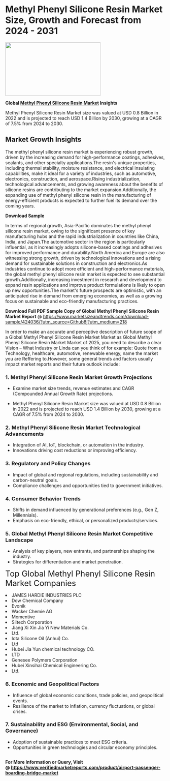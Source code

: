 <H1>Methyl Phenyl Silicone Resin Market Size, Growth and Forecast from 2024 - 2031</H1><img class="aligncenter size-medium wp-image-584254" src="https://thirdeyenews.in/wp-content/uploads/2024/09/Global-Market-Research-300x168.jpeg" alt="" width="300" height="168" /><p><strong>Global&nbsp;<a href="https://www.marketsizeandtrends.com/download-sample/424036/?utm_source=Github8j?utm_medium=218">Methyl Phenyl Silicone Resin Market</a> Insights</strong></p><p>Methyl Phenyl Silicone Resin Market size was valued at USD 0.8 Billion in 2022 and is projected to reach USD 1.4 Billion by 2030, growing at a CAGR of 7.5% from 2024 to 2030.</p><p><h2>Market Growth Insights</h2> <p>The methyl phenyl silicone resin market is experiencing robust growth, driven by the increasing demand for high-performance coatings, adhesives, sealants, and other specialty applications.The resin's unique properties, including thermal stability, moisture resistance, and electrical insulating capabilities, make it ideal for a variety of industries, such as automotive, electronics, construction, and aerospace.Rising industrialization, technological advancements, and growing awareness about the benefits of silicone resins are contributing to the market expansion.Additionally, the expanding use of methyl phenyl silicone resin in the manufacturing of energy-efficient products is expected to further fuel its demand over the coming years.</p> <p><strong>Download Sample</strong></p> <p>In terms of regional growth, Asia-Pacific dominates the methyl phenyl silicone resin market, owing to the significant presence of key manufacturing hubs and the rapid industrialization in countries like China, India, and Japan.The automotive sector in the region is particularly influential, as it increasingly adopts silicone-based coatings and adhesives for improved performance and durability.North America and Europe are also witnessing strong growth, driven by technological innovations and a rising demand for sustainable solutions in construction and electronics.As industries continue to adopt more efficient and high-performance materials, the global methyl phenyl silicone resin market is expected to see substantial growth.Additionally, increasing investment in research and development to expand resin applications and improve product formulations is likely to open up new opportunities.The market's future prospects are optimistic, with an anticipated rise in demand from emerging economies, as well as a growing focus on sustainable and eco-friendly manufacturing practices.<p><span class=""><strong>Download Full PDF Sample Copy of Global Methyl Phenyl Silicone Resin Market Report</strong> @ <a href="https://www.marketsizeandtrends.com/download-sample/424036/?utm_source=Github8j?utm_medium=218" target="_blank">https://www.marketsizeandtrends.com/download-sample/424036/?utm_source=Github8j?utm_medium=218</a></span></p><p>In order to make an accurate and perceptive description of future scope of a Global&nbsp;Methyl Phenyl Silicone Resin Market Market as Global&nbsp;Methyl Phenyl Silicone Resin Market Market of 2025, you need to describe a clear Vision &ndash; What Industry or Linda can you think of for example: Quote from a Technology, healthcare, automotive, renewable energy, name the market you are Reffering to.However, some general trends and factors usually impact market reports and their future outlook include:</p><h3>1.&nbsp;<strong>Methyl Phenyl Silicone Resin Market Growth Projections</strong></h3><ul><li>Examine market size trends, revenue estimates and CAGR (Compounded Annual Growth Rate) projections.</li><li><p>Methyl Phenyl Silicone Resin Market size was valued at USD 0.8 Billion in 2022 and is projected to reach USD 1.4 Billion by 2030, growing at a CAGR of 7.5% from 2024 to 2030.</p></li></ul><h3>2.&nbsp;<strong>Methyl Phenyl Silicone Resin Market Technological Advancements</strong></h3><ul><li>Integration of AI, IoT, blockchain, or automation in the industry.</li><li>Innovations driving cost reductions or improving efficiency.</li></ul><h3>3.&nbsp;<strong>Regulatory and Policy Changes</strong></h3><ul><li>Impact of global and regional regulations, including sustainability and carbon-neutral goals.</li><li>Compliance challenges and opportunities tied to government initiatives.</li></ul><h3>4.&nbsp;<strong>Consumer Behavior Trends</strong></h3><ul><li>Shifts in demand influenced by generational preferences (e.g., Gen Z, Millennials).</li><li>Emphasis on eco-friendly, ethical, or personalized products/services.</li></ul><h3>5.&nbsp;<strong>Global Methyl Phenyl Silicone Resin Market Competitive Landscape</strong></h3><ul><li>Analysis of key players, new entrants, and partnerships shaping the industry.</li><li>Strategies for differentiation and market penetration.</li></ul><p data-pm-slice="1 1 []"><span style="color: inherit; font-family: inherit; font-size: 25px;">Top Global Methyl Phenyl Silicone Resin Market Companies</span></p><div class="" data-test-id=""><p><li>JAMES HARDIE INDUSTRIES PLC</li><li> Dow Chemical Company</li><li> Evonik</li><li> Wacker Chemie AG</li><li> Momentive</li><li> Siltech Corporation</li><li> Jiang Xi Xin Jia Yi New Materials Co.</li><li> Ltd.</li><li> Iota Silicone Oil (Anhui) Co.</li><li> Ltd</li><li> Hubei Jia Yun chemical technology CO.</li><li> LTD</li><li> Genesee Polymers Corporation</li><li> Hubei Xinsihai Chemical Engineering Co.</li><li> Ltd.</li></p></div><h3>6.&nbsp;<strong>Economic and Geopolitical Factors</strong></h3><ul><li>Influence of global economic conditions, trade policies, and geopolitical events.</li><li>Resilience of the market to inflation, currency fluctuations, or global crises.</li></ul><h3>7.&nbsp;<strong>Sustainability and ESG (Environmental, Social, and Governance)</strong></h3><ul><li>Adoption of sustainable practices to meet ESG criteria.</li><li>Opportunities in green technologies and circular economy principles.</li></ul><h2><strong style="font-size: 14px;">For More Information or Query, Visit @&nbsp;</strong><a style="background-color: #ffffff; font-size: 14px;" href="https://www.marketsizeandtrends.com/report/methyl-phenyl-silicone-resin-market/" target="_blank">https://www.verifiedmarketreports.com/product/airport-passenger-boarding-bridge-market</a></h2>